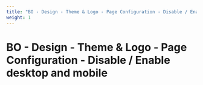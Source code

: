 ```yaml
---
title: "BO - Design - Theme & Logo - Page Configuration - Disable / Enable desktop and mobile"
weight: 1
---
```


# BO - Design - Theme & Logo - Page Configuration - Disable / Enable desktop and mobile
